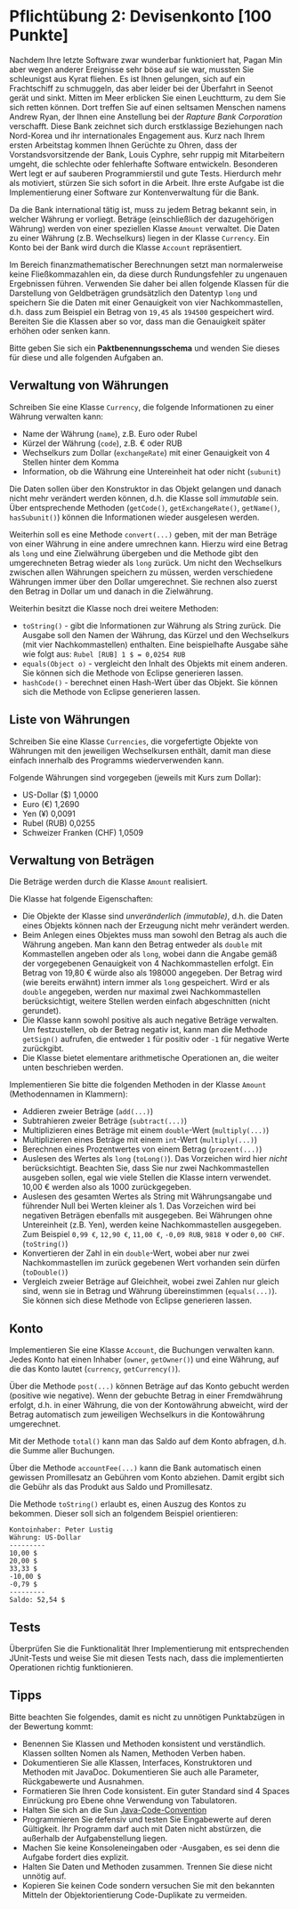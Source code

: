 # Pflichtübung 2: Devisenkonto [100 Punkte]

Nachdem Ihre letzte Software zwar wunderbar funktioniert hat, Pagan Min aber wegen anderer Ereignisse sehr böse auf sie war, mussten Sie schleunigst aus Kyrat fliehen. Es ist Ihnen gelungen, sich auf ein Frachtschiff zu schmuggeln, das aber leider bei der Überfahrt in Seenot gerät und sinkt. Mitten im Meer erblicken Sie einen Leuchtturm, zu dem Sie sich retten können. Dort treffen Sie auf einen seltsamen Menschen namens Andrew Ryan, der Ihnen eine Anstellung bei der _Rapture Bank Corporation_ verschafft. Diese Bank zeichnet sich durch erstklassige Beziehungen nach Nord-Korea und ihr internationales Engagement aus. Kurz nach Ihrem ersten Arbeitstag kommen Ihnen Gerüchte zu Ohren, dass der Vorstandsvorsitzende der Bank, Louis Cyphre, sehr ruppig mit Mitarbeitern umgeht, die schlechte oder fehlerhafte Software entwickeln. Besonderen Wert legt er auf sauberen Programmierstil und gute Tests. Hierdurch mehr als motiviert, stürzen Sie sich sofort in die Arbeit. Ihre erste Aufgabe ist die Implementierung einer Software zur Kontenverwaltung für die Bank.

Da die Bank international tätig ist, muss zu jedem Betrag bekannt sein, in welcher Währung er vorliegt. Beträge (einschließlich der dazugehörigen Währung) werden von einer speziellen Klasse `Amount` verwaltet. Die Daten zu einer Währung (z.B. Wechselkurs) liegen in der Klasse `Currency`. Ein Konto bei der Bank wird durch die Klasse `Account` repräsentiert.

Im Bereich finanzmathematischer Berechnungen setzt man normalerweise keine Fließkommazahlen ein, da diese durch Rundungsfehler zu ungenauen Ergebnissen führen. Verwenden Sie daher bei allen folgende Klassen für die Darstellung von Geldbeträgen grundsätzlich den Datentyp `long` und speichern Sie die Daten mit einer Genauigkeit von vier Nachkommastellen, d.h. dass zum Beispiel ein Betrag von `19,45` als `194500` gespeichert wird. Bereiten Sie die Klassen aber so vor, dass man die Genauigkeit später erhöhen oder senken kann.

Bitte geben Sie sich ein **Paktbenennungsschema** und wenden Sie dieses für diese und alle folgenden Aufgaben an.


## Verwaltung von Währungen

Schreiben Sie eine Klasse `Currency`, die folgende Informationen zu einer Währung verwalten kann:

  * Name der Währung (`name`), z.B. Euro oder Rubel
  * Kürzel der Währung (`code`), z.B. € oder RUB
  * Wechselkurs zum Dollar (`exchangeRate`) mit einer Genauigkeit von 4 Stellen hinter dem Komma
  * Information, ob die Währung eine Untereinheit hat oder nicht (`subunit`)

Die Daten sollen über den Konstruktor in das Objekt gelangen und danach nicht mehr verändert werden können, d.h. die Klasse soll _immutable_ sein. Über entsprechende Methoden (`getCode()`, `getExchangeRate()`, `getName()`, `hasSubunit()`) können die Informationen wieder ausgelesen werden.

Weiterhin soll es eine Methode `convert(...)` geben, mit der man Beträge von einer Währung in eine andere umrechnen kann. Hierzu wird eine Betrag als `long` und eine Zielwährung übergeben und die Methode gibt den umgerechneten Betrag wieder als `long` zurück. Um nicht den Wechselkurs zwischen allen Währungen speichern zu müssen, werden verschiedene Währungen immer über den Dollar umgerechnet. Sie rechnen also zuerst den Betrag in Dollar um und danach in die Zielwährung.

Weiterhin besitzt die Klasse noch drei weitere Methoden:

  * `toString()` - gibt die Informationen zur Währung als String zurück. Die Ausgabe soll den Namen der Währung, das Kürzel und den Wechselkurs (mit vier Nachkommastellen) enthalten. Eine beispielhafte Ausgabe sähe wie folgt aus: `Rubel [RUB] 1 $ = 0,0254 RUB`
  * `equals(Object o)` - vergleicht den Inhalt des Objekts mit einem anderen. Sie können sich die Methode von Eclipse generieren lassen.
  * `hashCode()` - berechnet einen Hash-Wert über das Objekt. Sie können sich die Methode von Eclipse generieren lassen.

## Liste von Währungen

Schreiben Sie eine Klasse `Currencies`, die vorgefertigte Objekte von Währungen mit den jeweiligen Wechselkursen enthält, damit man diese einfach innerhalb des Programms wiederverwenden kann.

Folgende Währungen sind vorgegeben (jeweils mit Kurs zum Dollar):

  * US-Dollar ($) 1,0000
  * Euro (€) 1,2690
  * Yen  (¥) 0,0091
  * Rubel (RUB) 0,0255
  * Schweizer Franken (CHF) 1,0509

## Verwaltung von Beträgen

Die Beträge werden durch die Klasse `Amount` realisiert. 

Die Klasse hat folgende Eigenschaften:

  * Die Objekte der Klasse sind _unveränderlich (immutable)_, d.h. die Daten eines Objekts können nach der Erzeugung nicht mehr verändert werden.
  * Beim Anlegen eines Objektes muss man sowohl den Betrag als auch die Währung angeben. Man kann den Betrag entweder als `double` mit Kommastellen angeben oder als `long`, wobei dann die Angabe gemäß der vorgegebenen Genauigkeit von 4 Nachkommastellen erfolgt. Ein Betrag von 19,80 € würde also als 198000 angegeben. Der Betrag wird (wie bereits erwähnt) intern immer als `long` gespeichert. Wird er als `double` angegeben, werden nur maximal zwei Nachkommastellen berücksichtigt, weitere Stellen werden einfach abgeschnitten (nicht gerundet).
  * Die Klasse kann sowohl positive als auch negative Beträge verwalten. Um festzustellen, ob der Betrag negativ ist, kann man die Methode `getSign()` aufrufen, die entweder `1` für positiv oder `-1` für negative Werte zurückgibt.
  * Die Klasse bietet elementare arithmetische Operationen an, die weiter unten beschrieben werden.

Implementieren Sie bitte die folgenden Methoden in der Klasse `Amount` (Methodennamen in Klammern):

  * Addieren zweier Beträge (`add(...)`)
  * Subtrahieren zweier Beträge (`subtract(...)`)
  * Multiplizieren eines Beträge mit einem `double`-Wert (`multiply(...)`)
  * Multiplizieren eines Beträge mit einem `int`-Wert (`multiply(...)`)
  * Berechnen eines Prozentwertes von einem Betrag (`prozent(...)`)
  * Auslesen des Wertes als `long` (`toLong()`). Das Vorzeichen wird hier _nicht_ berücksichtigt. Beachten Sie, dass Sie nur zwei Nachkommastellen ausgeben sollen, egal wie viele Stellen die Klasse intern verwendet. 10,00 € werden also als 1000 zurückgegeben.
  * Auslesen des gesamten Wertes als String mit Währungsangabe und führender Null bei Werten kleiner als 1. Das Vorzeichen wird bei negativen Beträgen ebenfalls mit ausgegeben. Bei Währungen ohne Untereinheit (z.B. Yen), werden keine Nachkommastellen ausgegeben. Zum Beispiel `0,99 €`, `12,90 €`, `11,00 €`, `-0,09 RUB`, `9818 ¥` oder `0,00 CHF`. (`toString()`)
  * Konvertieren der Zahl in ein `double`-Wert, wobei aber nur zwei Nachkommastellen im zurück gegebenen Wert vorhanden sein dürfen (`toDouble()`)
  * Vergleich zweier Beträge auf Gleichheit, wobei zwei Zahlen nur gleich sind, wenn sie in Betrag und Währung übereinstimmen (`equals(...)`). Sie können sich diese Methode von Eclipse generieren lassen.

## Konto

Implementieren Sie eine Klasse `Account`, die Buchungen verwalten kann. Jedes Konto hat einen Inhaber (`owner`, `getOwner()`) und eine Währung, auf die das Konto lautet (`currency`, `getCurrency()`).

Über die Methode `post(...)` können Beträge auf das Konto gebucht werden (positive wie negative). Wenn der gebuchte Betrag in einer Fremdwährung erfolgt, d.h. in einer Währung, die von der Kontowährung abweicht, wird der Betrag automatisch zum jeweiligen Wechselkurs in die Kontowährung umgerechnet.

Mit der Methode `total()` kann man das Saldo auf dem Konto abfragen, d.h. die Summe aller Buchungen.

Über die Methode `accountFee(...)` kann die Bank automatisch einen gewissen Promillesatz an Gebühren vom Konto abziehen. Damit ergibt sich die Gebühr als das Produkt aus Saldo und Promillesatz.

Die Methode `toString()` erlaubt es, einen Auszug des Kontos zu bekommen. Dieser soll sich an folgendem Beispiel orientieren:


    Kontoinhaber: Peter Lustig
    Währung: US-Dollar
    ---------
    10,00 $
    20,00 $
    33,33 $
    -10,00 $
    -0,79 $
    ---------
    Saldo: 52,54 $


## Tests

Überprüfen Sie die Funktionalität Ihrer Implementierung mit entsprechenden JUnit-Tests und weise Sie mit diesen Tests nach, dass die implementierten Operationen richtig funktionieren.

## Tipps

Bitte beachten Sie folgendes, damit es nicht zu unnötigen Punktabzügen in der Bewertung kommt:

  * Benennen Sie Klassen und Methoden konsistent und verständlich. Klassen sollten Nomen als Namen, Methoden Verben haben.
  * Dokumentieren Sie alle Klassen, Interfaces, Konstruktoren und Methoden mit JavaDoc. Dokumentieren Sie auch alle Parameter, Rückgabewerte und Ausnahmen.
  * Formatieren Sie Ihren Code konsistent. Ein guter Standard sind 4 Spaces Einrückung pro Ebene ohne Verwendung von Tabulatoren.
  * Halten Sie sich an die Sun [Java-Code-Convention](http://www.oracle.com/technetwork/java/codeconventions-150003.pdf)
  * Programmieren Sie defensiv und testen Sie Eingabewerte auf deren Gültigkeit. Ihr Programm darf auch mit Daten nicht abstürzen, die außerhalb der Aufgabenstellung liegen.
  * Machen Sie keine Konsoleneingaben oder -Ausgaben, es sei denn die Aufgabe fordert dies explizit.
  * Halten Sie Daten und Methoden zusammen. Trennen Sie diese nicht unnötig auf.
  * Kopieren Sie keinen Code sondern versuchen Sie mit den bekannten Mitteln der Objektorientierung Code-Duplikate zu vermeiden.
